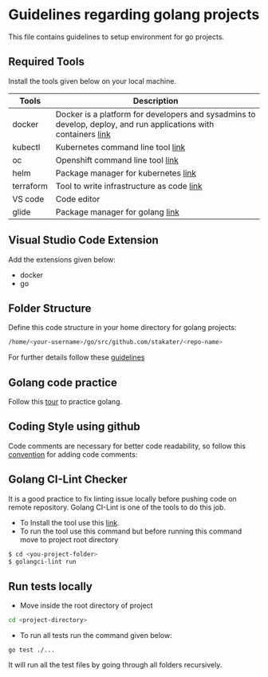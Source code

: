 # Guidelines regarding golang projects

This file contains guidelines to setup environment for go projects.


## Required Tools

Install the tools given below on your local machine.

|  Tools | Description  |
|---|---|
| docker | Docker is a platform for developers and sysadmins to develop, deploy, and run applications with containers [link](https://docs.docker.com/install/linux/docker-ce/ubuntu/) |
| kubectl  | Kubernetes command line tool [link](https://kubernetes.io/docs/tasks/tools/install-kubectl/) |   
| oc  | Openshift command line tool [link](https://docs.openshift.com/enterprise/3.0/cli_reference/get_started_cli.html) |   
| helm  | Package manager for kubernetes [link](https://helm.sh/) |  
| terraform | Tool to write infrastructure as code [link](https://www.terraform.io/) | 
| VS code| Code editor |
| glide | Package manager for golang [link](https://glide.sh/) |


## Visual Studio Code Extension

Add the extensions given below:
- docker
- go

## Folder Structure

Define this code structure in your home directory for golang projects:

```bash
/home/<your-username>/go/src/github.com/stakater/<repo-name>
```

For further details follow these [guidelines](https://golang.org/doc/code.html)

## Golang code practice

Follow this [tour](https://tour.golang.org/) to practice golang.


## Coding Style using github

Code comments are necessary for better code readability, so follow this [convention](https://github.com/golang/go/wiki/Comments) for adding code comments:


##  Golang CI-Lint Checker
It is a good practice to fix linting issue locally before pushing code on remote repository. Golang CI-Lint is one of the tools to do this job.

  * To Install the tool use this [link](https://github.com/golangci/golangci-lint#install).
  * To run the tool use this command but before running this command move to project root directory
  ```bash
  $ cd <you-project-folder>
  $ golangci-lint run
  ```

## Run tests locally

  * Move inside the root directory of project
  ```bash
  cd <project-directory>
  ```
  * To run all tests run the command given below:
  ```
  go test ./...
  ```
  It will run all the test files by going through all folders recursively. 